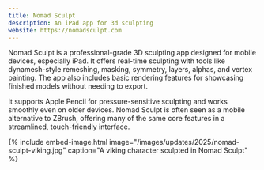 ```yaml
---
title: Nomad Sculpt
description: An iPad app for 3d sculpting
website: https://nomadsculpt.com
---
```


Nomad Sculpt is a professional-grade 3D sculpting app designed for mobile devices, especially iPad. It offers real-time sculpting with tools like dynamesh-style remeshing, masking, symmetry, layers, alphas, and vertex painting. The app also includes basic rendering features for showcasing finished models without needing to export.

It supports Apple Pencil for pressure-sensitive sculpting and works smoothly even on older devices. Nomad Sculpt is often seen as a mobile alternative to ZBrush, offering many of the same core features in a streamlined, touch-friendly interface.

{% include embed-image.html image="/images/updates/2025/nomad-sculpt-viking.jpg" caption="A viking character sculpted in Nomad Sculpt" %}
